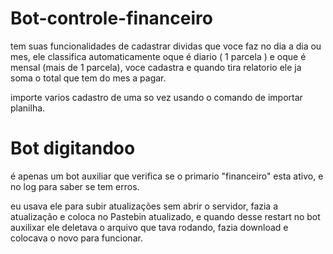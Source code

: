# Bot-controle-financeiro
tem suas funcionalidades de cadastrar dividas que voce faz no dia a dia ou mes, ele classifica automaticamente oque é diario ( 1 parcela )
e oque é mensal (mais de 1 parcela), voce cadastra e quando tira relatorio ele ja soma o total que tem do mes a pagar.

importe varios cadastro de uma so vez usando o comando de importar planilha.

# Bot digitandoo 
é apenas um bot auxiliar que verifica se o primario "financeiro" esta ativo, e no log para saber se tem erros.

eu usava ele para subir atualizações sem abrir o servidor, fazia a atualização e coloca no Pastebin atualizado, e quando desse restart no 
bot auxilixar ele deletava o arquivo que tava rodando, fazia download e colocava o novo para funcionar.
